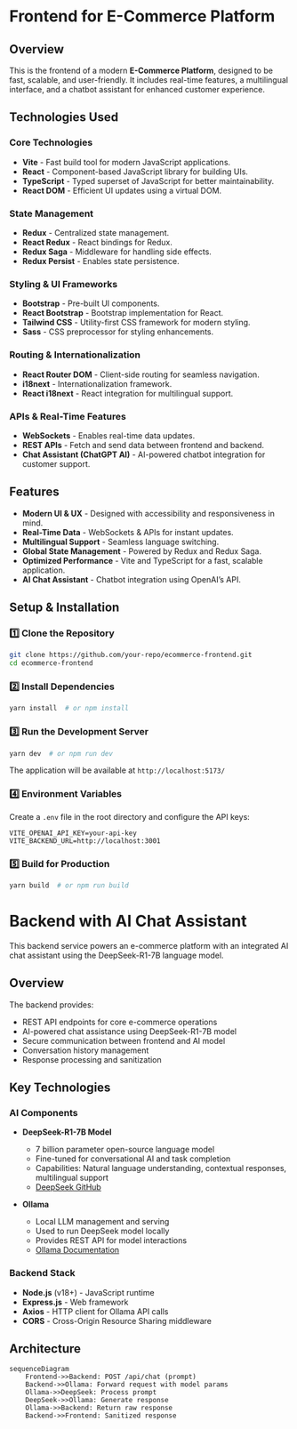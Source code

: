 # Frontend for E-Commerce Platform

## Overview
This is the frontend of a modern **E-Commerce Platform**, designed to be fast, scalable, and user-friendly. It includes real-time features, a multilingual interface, and a chatbot assistant for enhanced customer experience.

## Technologies Used
### **Core Technologies**
- **Vite** - Fast build tool for modern JavaScript applications.
- **React** - Component-based JavaScript library for building UIs.
- **TypeScript** - Typed superset of JavaScript for better maintainability.
- **React DOM** - Efficient UI updates using a virtual DOM.

### **State Management**
- **Redux** - Centralized state management.
- **React Redux** - React bindings for Redux.
- **Redux Saga** - Middleware for handling side effects.
- **Redux Persist** - Enables state persistence.

### **Styling & UI Frameworks**
- **Bootstrap** - Pre-built UI components.
- **React Bootstrap** - Bootstrap implementation for React.
- **Tailwind CSS** - Utility-first CSS framework for modern styling.
- **Sass** - CSS preprocessor for styling enhancements.

### **Routing & Internationalization**
- **React Router DOM** - Client-side routing for seamless navigation.
- **i18next** - Internationalization framework.
- **React i18next** - React integration for multilingual support.

### **APIs & Real-Time Features**
- **WebSockets** - Enables real-time data updates.
- **REST APIs** - Fetch and send data between frontend and backend.
- **Chat Assistant (ChatGPT AI)** - AI-powered chatbot integration for customer support.

## Features
- **Modern UI & UX** - Designed with accessibility and responsiveness in mind.
- **Real-Time Data** - WebSockets & APIs for instant updates.
- **Multilingual Support** - Seamless language switching.
- **Global State Management** - Powered by Redux and Redux Saga.
- **Optimized Performance** - Vite and TypeScript for a fast, scalable application.
- **AI Chat Assistant** - Chatbot integration using OpenAI’s API.

## Setup & Installation
### 1️⃣ **Clone the Repository**
```bash
git clone https://github.com/your-repo/ecommerce-frontend.git
cd ecommerce-frontend
```

### 2️⃣ **Install Dependencies**
```bash
yarn install  # or npm install
```

### 3️⃣ **Run the Development Server**
```bash
yarn dev  # or npm run dev
```
The application will be available at `http://localhost:5173/`

### 4️⃣ **Environment Variables**
Create a `.env` file in the root directory and configure the API keys:
```
VITE_OPENAI_API_KEY=your-api-key
VITE_BACKEND_URL=http://localhost:3001
```

### 5️⃣ **Build for Production**
```bash
yarn build  # or npm run build
```
#  Backend with AI Chat Assistant

This backend service powers an e-commerce platform with an integrated AI chat assistant using the DeepSeek-R1-7B language model.

## Overview

The backend provides:
- REST API endpoints for core e-commerce operations
- AI-powered chat assistance using DeepSeek-R1-7B model
- Secure communication between frontend and AI model
- Conversation history management
- Response processing and sanitization

## Key Technologies

### AI Components
- **DeepSeek-R1-7B Model**
  - 7 billion parameter open-source language model
  - Fine-tuned for conversational AI and task completion
  - Capabilities: Natural language understanding, contextual responses, multilingual support
  - [DeepSeek GitHub](https://github.com/deepseek-ai)

- **Ollama**
  - Local LLM management and serving
  - Used to run DeepSeek model locally
  - Provides REST API for model interactions
  - [Ollama Documentation](https://ollama.ai)

### Backend Stack
- **Node.js** (v18+) - JavaScript runtime
- **Express.js** - Web framework
- **Axios** - HTTP client for Ollama API calls
- **CORS** - Cross-Origin Resource Sharing middleware

## Architecture

```mermaid
sequenceDiagram
    Frontend->>Backend: POST /api/chat (prompt)
    Backend->>Ollama: Forward request with model params
    Ollama->>DeepSeek: Process prompt
    DeepSeek->>Ollama: Generate response
    Ollama->>Backend: Return raw response
    Backend->>Frontend: Sanitized response
